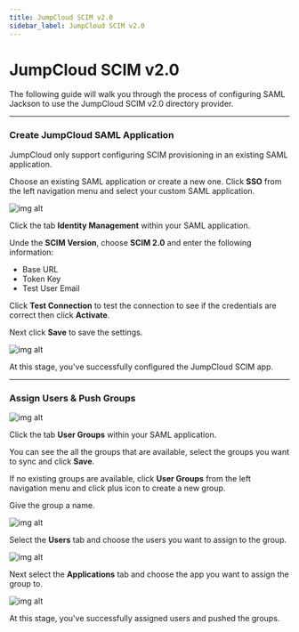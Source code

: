 ```yaml
---
title: JumpCloud SCIM v2.0
sidebar_label: JumpCloud SCIM v2.0
---
```


# JumpCloud SCIM v2.0

The following guide will walk you through the process of configuring SAML Jackson to use the JumpCloud SCIM v2.0 directory provider.

---

### Create JumpCloud SAML Application

JumpCloud only support configuring SCIM provisioning in an existing SAML application.

Choose an existing SAML application or create a new one. Click **SSO** from the left navigation menu and select your custom SAML application.

![img alt](/images/docs/jackson/dsync-providers/jumpcloud/1.png)

Click the tab **Identity Management** within your SAML application.

Unde the **SCIM Version**, choose **SCIM 2.0** and enter the following information:

- Base URL
- Token Key
- Test User Email

Click **Test Connection** to test the connection to see if the credentials are correct then click **Activate**.

Next click **Save** to save the settings.

![img alt](/images/docs/jackson/dsync-providers/jumpcloud/2.png)

At this stage, you've successfully configured the JumpCloud SCIM app.

---

### Assign Users & Push Groups

![img alt](/images/docs/jackson/dsync-providers/jumpcloud/3.png)

Click the tab **User Groups** within your SAML application.

You can see the all the groups that are available, select the groups you want to sync and click **Save**.

If no existing groups are available, click **User Groups** from the left navigation menu and click plus icon to create a new group.

Give the group a name.

![img alt](/images/docs/jackson/dsync-providers/jumpcloud/4.png)

Select the **Users** tab and choose the users you want to assign to the group.

![img alt](/images/docs/jackson/dsync-providers/jumpcloud/5.png)

Next select the **Applications** tab and choose the app you want to assign the group to.

![img alt](/images/docs/jackson/dsync-providers/jumpcloud/6.png)

At this stage, you've successfully assigned users and pushed the groups.
